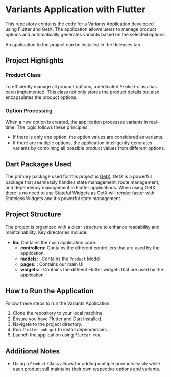 # Variants Application with Flutter

This repository contains the code for a Variants Application developed using Flutter and GetX. The application allows users to manage product options and automatically generates variants based on the selected options.

An application to the project can be installed in the Releases tab.

## Project Highlights

### Product Class

To efficiently manage all product options, a dedicated `Product` class has been implemented. This class not only stores the product details but also encapsulates the product options.

### Option Processing

When a new option is created, the application processes variants in real-time. The logic follows these principles:

- If there is only one option, the option values are considered as variants.
- If there are multiple options, the application intelligently generates variants by combining all possible product values from different options.

## Dart Packages Used

The primary package used for this project is [GetX](https://pub.dev/packages/get). GetX is a powerful package that seamlessly handles state management, route management, and dependency management in Flutter applications.
When using GetX, there is no need to use Stateful Widgets as GetX will render faster with Stateless Widgets and it's powerful state management.

## Project Structure

The project is organized with a clear structure to enhance readability and maintainability. Key directories include:

- **lib:** Contains the main application code.
  - **controllers:** Contains the different controllers that are used by the application.
  - **models:** : Contains the `Product` Model 
  - **pages:** : Contains our main UI
  - **widgets:** : Contains the diffeent Flutter widgets that are used by the application.

## How to Run the Application

Follow these steps to run the Variants Application:

1. Clone the repository to your local machine.
2. Ensure you have Flutter and Dart installed.
3. Navigate to the project directory.
4. Run `flutter pub get` to install dependencies.
5. Launch the application using `flutter run`.

## Additional Notes

- Using a `Product` Class allows for adding multiple products easily while each product still maintains their own respective options and variants.
